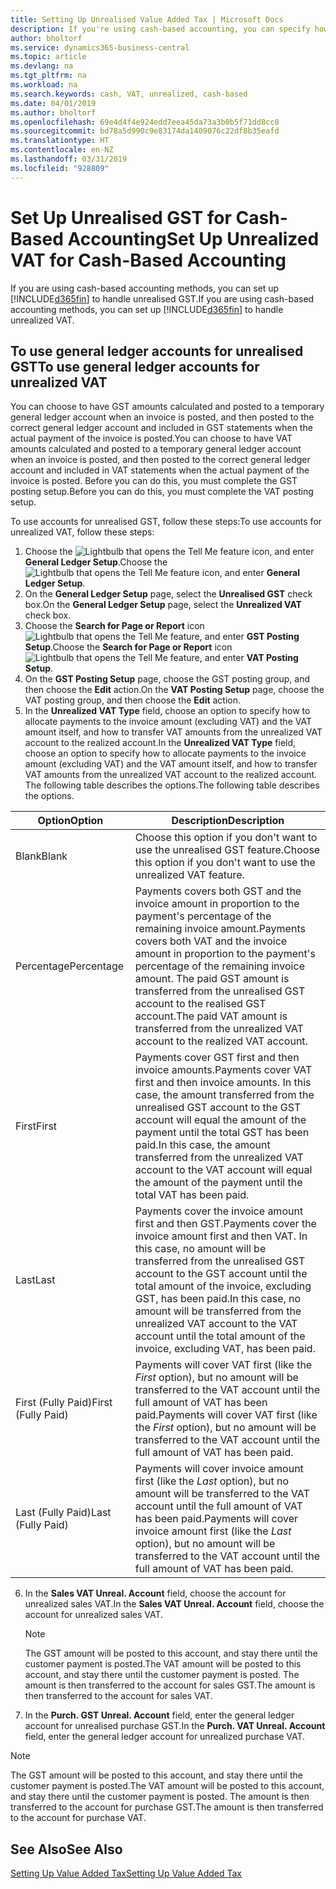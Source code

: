 ```yaml
---
title: Setting Up Unrealised Value Added Tax | Microsoft Docs
description: If you're using cash-based accounting, you can specify how to handle unrealised GST for sales and purchases.
author: bholtorf
ms.service: dynamics365-business-central
ms.topic: article
ms.devlang: na
ms.tgt_pltfrm: na
ms.workload: na
ms.search.keywords: cash, VAT, unrealized, cash-based
ms.date: 04/01/2019
ms.author: bholtorf
ms.openlocfilehash: 69e4d4f4e924edd7eea45da73a3b0b5f71dd8cc0
ms.sourcegitcommit: bd78a5d990c9e83174da1409076c22df8b35eafd
ms.translationtype: HT
ms.contentlocale: en-NZ
ms.lasthandoff: 03/31/2019
ms.locfileid: "928809"
---
```

# <a name="set-up-unrealized-vat-for-cash-based-accounting"></a><span data-ttu-id="f4b60-103">Set Up Unrealised GST for Cash-Based Accounting</span><span class="sxs-lookup"><span data-stu-id="f4b60-103">Set Up Unrealized VAT for Cash-Based Accounting</span></span>
<span data-ttu-id="f4b60-104">If you are using cash-based accounting methods, you can set up [!INCLUDE[d365fin](includes/d365fin_md.md)] to handle unrealised GST.</span><span class="sxs-lookup"><span data-stu-id="f4b60-104">If you are using cash-based accounting methods, you can set up [!INCLUDE[d365fin](includes/d365fin_md.md)] to handle unrealized VAT.</span></span>

## <a name="to-use-general-ledger-accounts-for-unrealized-vat"></a><span data-ttu-id="f4b60-105">To use general ledger accounts for unrealised GST</span><span class="sxs-lookup"><span data-stu-id="f4b60-105">To use general ledger accounts for unrealized VAT</span></span>
<span data-ttu-id="f4b60-106">You can choose to have GST amounts calculated and posted to a temporary general ledger account when an invoice is posted, and then posted to the correct general ledger account and included in GST statements when the actual payment of the invoice is posted.</span><span class="sxs-lookup"><span data-stu-id="f4b60-106">You can choose to have VAT amounts calculated and posted to a temporary general ledger account when an invoice is posted, and then posted to the correct general ledger account and included in VAT statements when the actual payment of the invoice is posted.</span></span> <span data-ttu-id="f4b60-107">Before you can do this, you must complete the GST posting setup.</span><span class="sxs-lookup"><span data-stu-id="f4b60-107">Before you can do this, you must complete the VAT posting setup.</span></span>

<span data-ttu-id="f4b60-108">To use accounts for unrealised GST, follow these steps:</span><span class="sxs-lookup"><span data-stu-id="f4b60-108">To use accounts for unrealized VAT, follow these steps:</span></span>
1. <span data-ttu-id="f4b60-109">Choose the ![Lightbulb that opens the Tell Me feature](media/ui-search/search_small.png "Tell me what you want to do") icon, and enter **General Ledger Setup**.</span><span class="sxs-lookup"><span data-stu-id="f4b60-109">Choose the ![Lightbulb that opens the Tell Me feature](media/ui-search/search_small.png "Tell me what you want to do") icon, and enter **General Ledger Setup**.</span></span>
2. <span data-ttu-id="f4b60-110">On the **General Ledger Setup** page, select the **Unrealised GST** check box.</span><span class="sxs-lookup"><span data-stu-id="f4b60-110">On the **General Ledger Setup** page, select the **Unrealized VAT** check box.</span></span>
3. <span data-ttu-id="f4b60-111">Choose the **Search for Page or Report** icon ![Lightbulb that opens the Tell Me feature](media/ui-search/search_small.png "Tell me what you want to do"), and enter **GST Posting Setup**.</span><span class="sxs-lookup"><span data-stu-id="f4b60-111">Choose the **Search for Page or Report** icon ![Lightbulb that opens the Tell Me feature](media/ui-search/search_small.png "Tell me what you want to do"), and enter **VAT Posting Setup**.</span></span>
4. <span data-ttu-id="f4b60-112">On the **GST Posting Setup** page, choose the GST posting group, and then choose the **Edit** action.</span><span class="sxs-lookup"><span data-stu-id="f4b60-112">On the **VAT Posting Setup** page, choose the VAT posting group, and then choose the **Edit** action.</span></span>
5. <span data-ttu-id="f4b60-113">In the **Unrealized VAT Type** field, choose an option to specify how to allocate payments to the invoice amount (excluding VAT) and the VAT amount itself, and how to transfer VAT amounts from the unrealized VAT account to the realized account.</span><span class="sxs-lookup"><span data-stu-id="f4b60-113">In the **Unrealized VAT Type** field, choose an option to specify how to allocate payments to the invoice amount (excluding VAT) and the VAT amount itself, and how to transfer VAT amounts from the unrealized VAT account to the realized account.</span></span> <span data-ttu-id="f4b60-114">The following table describes the options.</span><span class="sxs-lookup"><span data-stu-id="f4b60-114">The following table describes the options.</span></span>

| <span data-ttu-id="f4b60-115">Option</span><span class="sxs-lookup"><span data-stu-id="f4b60-115">Option</span></span> | <span data-ttu-id="f4b60-116">Description</span><span class="sxs-lookup"><span data-stu-id="f4b60-116">Description</span></span> |
| --- | --- |
| <span data-ttu-id="f4b60-117">Blank</span><span class="sxs-lookup"><span data-stu-id="f4b60-117">Blank</span></span> | <span data-ttu-id="f4b60-118">Choose this option if you don't want to use the unrealised GST feature.</span><span class="sxs-lookup"><span data-stu-id="f4b60-118">Choose this option if you don't want to use the unrealized VAT feature.</span></span> |
| <span data-ttu-id="f4b60-119">Percentage</span><span class="sxs-lookup"><span data-stu-id="f4b60-119">Percentage</span></span> | <span data-ttu-id="f4b60-120">Payments covers both GST and the invoice amount in proportion to the payment's percentage of the remaining invoice amount.</span><span class="sxs-lookup"><span data-stu-id="f4b60-120">Payments covers both VAT and the invoice amount in proportion to the payment's percentage of the remaining invoice amount.</span></span> <span data-ttu-id="f4b60-121">The paid GST amount is transferred from the unrealised GST account to the realised GST account.</span><span class="sxs-lookup"><span data-stu-id="f4b60-121">The paid VAT amount is transferred from the unrealized VAT account to the realized VAT account.</span></span> |
| <span data-ttu-id="f4b60-122">First</span><span class="sxs-lookup"><span data-stu-id="f4b60-122">First</span></span> | <span data-ttu-id="f4b60-123">Payments cover GST first and then invoice amounts.</span><span class="sxs-lookup"><span data-stu-id="f4b60-123">Payments cover VAT first and then invoice amounts.</span></span> <span data-ttu-id="f4b60-124">In this case, the amount transferred from the unrealised GST account to the GST account will equal the amount of the payment until the total GST has been paid.</span><span class="sxs-lookup"><span data-stu-id="f4b60-124">In this case, the amount transferred from the unrealized VAT account to the VAT account will equal the amount of the payment until the total VAT has been paid.</span></span> |
| <span data-ttu-id="f4b60-125">Last</span><span class="sxs-lookup"><span data-stu-id="f4b60-125">Last</span></span> | <span data-ttu-id="f4b60-126">Payments cover the invoice amount first and then GST.</span><span class="sxs-lookup"><span data-stu-id="f4b60-126">Payments cover the invoice amount first and then VAT.</span></span> <span data-ttu-id="f4b60-127">In this case, no amount will be transferred from the unrealised GST account to the GST account until the total amount of the invoice, excluding GST, has been paid.</span><span class="sxs-lookup"><span data-stu-id="f4b60-127">In this case, no amount will be transferred from the unrealized VAT account to the VAT account until the total amount of the invoice, excluding VAT, has been paid.</span></span> |
| <span data-ttu-id="f4b60-128">First (Fully Paid)</span><span class="sxs-lookup"><span data-stu-id="f4b60-128">First (Fully Paid)</span></span> | <span data-ttu-id="f4b60-129">Payments will cover VAT first (like the _First_ option), but no amount will be transferred to the VAT account until the full amount of VAT has been paid.</span><span class="sxs-lookup"><span data-stu-id="f4b60-129">Payments will cover VAT first (like the _First_ option), but no amount will be transferred to the VAT account until the full amount of VAT has been paid.</span></span> |
| <span data-ttu-id="f4b60-130">Last (Fully Paid)</span><span class="sxs-lookup"><span data-stu-id="f4b60-130">Last (Fully Paid)</span></span> | <span data-ttu-id="f4b60-131">Payments will cover invoice amount first (like the _Last_ option), but no amount will be transferred to the VAT account until the full amount of VAT has been paid.</span><span class="sxs-lookup"><span data-stu-id="f4b60-131">Payments will cover invoice amount first (like the _Last_ option), but no amount will be transferred to the VAT account until the full amount of VAT has been paid.</span></span> |

6. <span data-ttu-id="f4b60-132">In the **Sales VAT Unreal. Account** field, choose the account for unrealized sales VAT.</span><span class="sxs-lookup"><span data-stu-id="f4b60-132">In the **Sales VAT Unreal. Account** field, choose the account for unrealized sales VAT.</span></span>

    > [!NOTE]  
    > <span data-ttu-id="f4b60-133">The GST amount will be posted to this account, and stay there until the customer payment is posted.</span><span class="sxs-lookup"><span data-stu-id="f4b60-133">The VAT amount will be posted to this account, and stay there until the customer payment is posted.</span></span> <span data-ttu-id="f4b60-134">The amount is then transferred to the account for sales GST.</span><span class="sxs-lookup"><span data-stu-id="f4b60-134">The amount is then transferred to the account for sales VAT.</span></span>
7. <span data-ttu-id="f4b60-135">In the **Purch. GST Unreal. Account** field, enter the general ledger account for unrealised purchase GST.</span><span class="sxs-lookup"><span data-stu-id="f4b60-135">In the **Purch. VAT Unreal. Account** field, enter the general ledger account for unrealized purchase VAT.</span></span>

> [!NOTE]  
> <span data-ttu-id="f4b60-136">The GST amount will be posted to this account, and stay there until the customer payment is posted.</span><span class="sxs-lookup"><span data-stu-id="f4b60-136">The VAT amount will be posted to this account, and stay there until the customer payment is posted.</span></span> <span data-ttu-id="f4b60-137">The amount is then transferred to the account for purchase GST.</span><span class="sxs-lookup"><span data-stu-id="f4b60-137">The amount is then transferred to the account for purchase VAT.</span></span>

## <a name="see-also"></a><span data-ttu-id="f4b60-138">See Also</span><span class="sxs-lookup"><span data-stu-id="f4b60-138">See Also</span></span>
[<span data-ttu-id="f4b60-139">Setting Up Value Added Tax</span><span class="sxs-lookup"><span data-stu-id="f4b60-139">Setting Up Value Added Tax</span></span>](finance-setup-vat.md)
